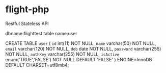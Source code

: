 # flight-php



Restful Stateless API



dbname:flighttest
table name:user


CREATE TABLE `user` (
  `id` int(11) NOT NULL,
  `name` varchar(50) NOT NULL,
  `email` varchar(120) NOT NULL,
  `dob` date NOT NULL,
  `password` varchar(255) NOT NULL,
  `authKey` varchar(255) NOT NULL,
  `isActive` enum('TRUE','FALSE') NOT NULL DEFAULT 'FALSE'
) ENGINE=InnoDB DEFAULT CHARSET=utf8mb4;

